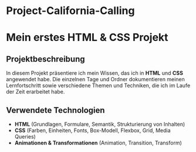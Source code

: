 # Project-California-Calling
# **Mein erstes HTML & CSS Projekt**

## **Projektbeschreibung**

In diesem Projekt präsentiere ich mein Wissen, das ich in **HTML** und **CSS** angewendet habe. Die einzelnen Tage und Ordner dokumentieren meinen Lernfortschritt sowie verschiedene Themen und Techniken, die ich im Laufe der Zeit erarbeitet habe.

## **Verwendete Technologien**

- **HTML** (Grundlagen, Formulare, Semantik, Strukturierung von Inhalten)
- **CSS** (Farben, Einheiten, Fonts, Box-Modell, Flexbox, Grid, Media Queries)
- **Animationen & Transformationen** (Animation, Transition, Transform)
